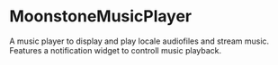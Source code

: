 # MoonstoneMusicPlayer
A music player to display and play locale audiofiles and stream music.
Features a notification widget to controll music playback.
